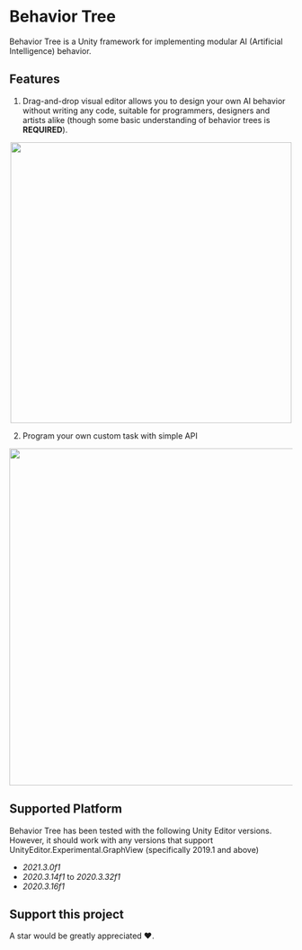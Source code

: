 # Behavior Tree
Behavior Tree is a Unity framework for implementing modular AI (Artificial Intelligence) behavior.

## Features
1. Drag-and-drop visual editor allows you to design your own AI behavior without writing any code, suitable for programmers, designers and artists alike (though some basic understanding of behavior trees is <b>REQUIRED</b>).

<p align="center">
  <img src="https://user-images.githubusercontent.com/55981748/163306650-2742e99f-413b-4c60-a61f-0732fe7f72e9.png" width="500" />
</p>

2. Program your own custom task with simple API

<p align="center">
  <img src="https://user-images.githubusercontent.com/55981748/163305761-3925112f-b42b-4609-aee1-52debc67daaa.png" width="600" />
</p>

## Supported Platform
Behavior Tree has been tested with the following Unity Editor versions. However, it should work with any versions that support UnityEditor.Experimental.GraphView (specifically 2019.1 and above)
* *2021.3.0f1*
* *2020.3.14f1* to *2020.3.32f1*
* *2020.3.16f1*

## Support this project 
A star would be greatly appreciated &hearts;.
